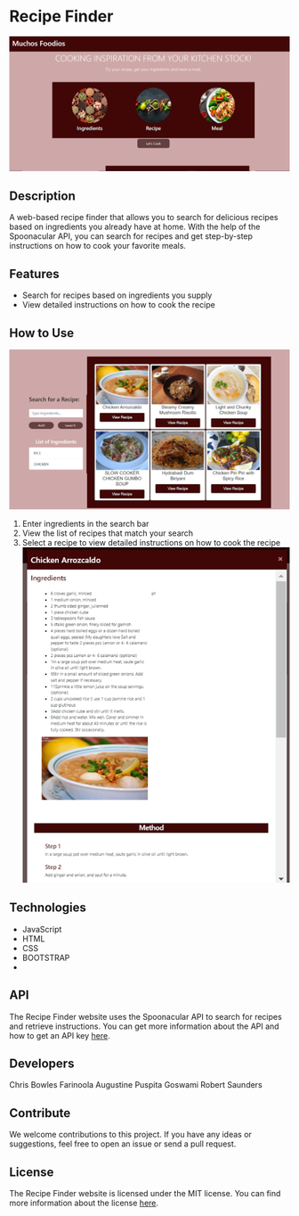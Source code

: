 # Recipe Finder
![Front View](./assets/images/front%20view.png)
## Description

A web-based recipe finder that allows you to search for delicious recipes based on ingredients you already have at home. With the help of the Spoonacular API, you can search for recipes and get step-by-step instructions on how to cook your favorite meals.

## Features

- Search for recipes based on ingredients you supply
- View detailed instructions on how to cook the recipe


## How to Use
![Front View](./assets/images/recipe_search.png)
1. Enter ingredients in the search bar
2. View the list of recipes that match your search
3. Select a recipe to view detailed instructions on how to cook the recipe
![Front View](./assets/images/instruction.png)
## Technologies

- JavaScript
- HTML
- CSS
- BOOTSTRAP
-

## API

The Recipe Finder website uses the Spoonacular API to search for recipes and retrieve instructions. You can get more information about the API and how to get an API key [here](https://spoonacular.com/food-api).


## Developers
Chris Bowles
Farinoola Augustine
Puspita Goswami
Robert Saunders


## Contribute

We welcome contributions to this project. If you have any ideas or suggestions, feel free to open an issue or send a pull request.

## License

The Recipe Finder website is licensed under the MIT license. You can find more information about the license [here](https://opensource.org/licenses/MIT).
